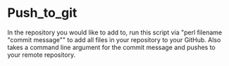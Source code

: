 # Push_to_git
In the repository you would like to add to, run this script via "perl filename "commit message"" to add all files in your repository to your GitHub. Also takes a command line argument for the commit message and pushes to your remote repository.

